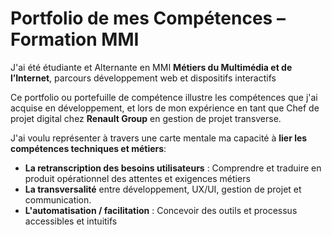 # Portfolio de mes Compétences – Formation MMI
J'ai été étudiante et Alternante en MMI **Métiers du Multimédia et de l’Internet**, parcours développement web et dispositifs interactifs

Ce portfolio ou portefuille de compétence illustre les compétences que j'ai acquise en développement, et lors de mon expérience en tant que Chef de projet digital chez **Renault Group** en gestion de projet transverse.

J'ai voulu représenter à travers une carte mentale ma capacité à **lier les compétences techniques et métiers**:
- **La retranscription des besoins utilisateurs** : Comprendre et traduire en produit opérationnel des attentes et exigences métiers
- **La transversalité** entre développement, UX/UI, gestion de projet et communication.
- **L'automatisation / facilitation** : Concevoir des outils et processus accessibles et intuitifs
